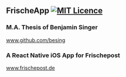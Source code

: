 ## FrischeApp [![MIT Licence](https://badges.frapsoft.com/os/mit/mit.svg?v=103)](https://opensource.org/licenses/mit-license.php)

### M.A. Thesis of Benjamin Singer 
www.github.com/besing

### A React Native iOS App for Frischepost
www.frischepost.de
